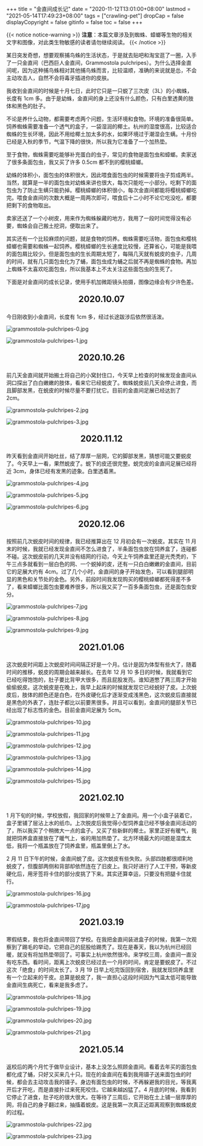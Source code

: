 +++
title = "金直间成长记"
date = "2020-11-12T13:01:00+08:00"
lastmod = "2021-05-14T17:49:23+08:00"
tags = ["crawling-pet"]
dropCap = false
displayCopyright = false
gitinfo = false
toc = false
+++

{{< notice notice-warning >}}
<strong>注意</strong>：本篇文章涉及到蜘蛛、蟑螂等生物的相关文字和图像，对此类生物敏感的读者请勿继续阅读。
{{< /notice >}}

<span class="drop-cap">某</span>日突发奇想，想要观察捕鸟蛛的生活状态，于是就去贴吧和淘宝逛了一圈，入手了一只金直间（巴西巨人金直间，Grammostola pulchripes）。为什么选择金直间呢，因为这种捕鸟蛛相对其他捕鸟蛛而言，比较温顺，准确的来说就是怂，不会主动攻击人，自然不会将毒牙插进你的皮肤。

我收到金直间的时候是十月七日，此时它只是一只蜕了三次皮（3L）的小蜘蛛，长度有 1cm 多。由于是幼蛛，金直间的身上还没有什么颜色，只有白里透黄的肢体和黑色的肚子。

不论是养什么动物，都需要考虑两个问题，生活环境和食物。环境的准备很简单。饲养蜘蛛需要准备一个透气的盒子，一袋湿润的椰土。杭州的湿度很高，比较适合蜘蛛的生长环境，因此不用给椰土加太多的水，如果环境过于潮湿会生螨。十月份已经是入秋的季节，气温下降的很快，所以我为它准备了一个加热垫。

至于食物，蜘蛛需要吃能够补充蛋白的虫子，常见的食物是面包虫和蟑螂。卖家送了很多条面包虫，我又买了许多 0.5cm 都不到的樱桃蟑螂。 

幼蛛的体积小，面包虫的体积很大，因此喂食面包虫的时候需要将虫子剪成两半。当然，就算是一半的面包虫对幼蛛来讲也很大，每次只能吃一小部分。吃剩下的面包虫为了防止生螨只能扔掉。樱桃蟑螂的体积很小，每次金直间都能将樱桃蟑螂吃完。喂食金直间的次数大概是一周两次即可，喂食后十二小时不论它吃没吃，都要把剩下的食物取出。

卖家还送了一个小树皮，用来作为蜘蛛躲藏的地方，我用了一段时间觉得没有必要，蜘蛛会自己搬土挖洞，便取出来了。

其实还有一个比较麻烦的问题，就是食物的饲养。蜘蛛需要吃活物，面包虫和樱桃蟑螂也需要和蜘蛛一起饲养。樱桃蟑螂的生长速度比较慢，还算省心，可能是我喂的面包屑比较少。但是面包虫的生长周期太短了，每隔几天就有蜕皮的虫子，几周的时间，就有几只面包虫化为了蛹，面包虫成为蛹之后就不再是蜘蛛的食物。再加上蜘蛛不太喜欢吃面包虫，所以我基本上不太关注这些面包虫的生死了。

下面是对金直间的成长记录，使用手机加微距镜头拍摄，图像边缘会有少许色差。

<p style="text-align:center; font-size:1.6em"><strong>2020.10.07</strong></p>

今日刚收到小金直间，长度有 1cm 多，经过长途跋涉后依然很活泼。

![grammostola-pulchripes-0.jpg](/images/grammostola-pulchripes-0.jpg "刚收到的 3L 金直间")

![grammostola-pulchripes-1.jpg](/images/grammostola-pulchripes-1.jpg "化蛹的面包虫")

<p style="text-align:center; font-size:1.6em"><strong>2020.10.26</strong></p>

前几天金直间就开始搬土将自己的小窝封住口，今天早上检查的时候发现金直间从洞口探出了白白嫩嫩的肢体，看来它已经蜕皮了。蜘蛛蜕皮前几天会停止进食，而且脚部发黑，在蜕皮的时候尽量不要打扰它。目前的金直间足展已经达到了 2cm。

![grammostola-pulchripes-2.jpg](/images/grammostola-pulchripes-2.jpg "刚蜕皮的 4L 金直间")

![grammostola-pulchripes-3.jpg](/images/grammostola-pulchripes-3.jpg "在饲养盒里乱爬的小蟑螂")

<p style="text-align:center; font-size:1.6em"><strong>2020.11.12</strong></p>

昨天看到金直间开始吐丝，结了厚厚一层网，它的脚部发黑，猜想可能又要蜕皮了。今天早上一看，果然蜕皮了。蜕下的皮还很完整。蜕完皮的金直间足展已经将近 3cm，身体已经有发黑的迹象。白里透着黑。

![grammostola-pulchripes-4.jpg](/images/grammostola-pulchripes-4.jpg "刚蜕皮的 5L 金直间（一）")

![grammostola-pulchripes-5.jpg](/images/grammostola-pulchripes-5.jpg "刚蜕皮的 5L 金直间（二）")

![grammostola-pulchripes-6.jpg](/images/grammostola-pulchripes-6.jpg "5L 金直间蜕掉的皮")

<p style="text-align:center; font-size:1.6em"><strong>2020.12.06</strong></p>

按照前几次蜕皮时间的规律，我已经推算出在 12 月初会有一次蜕皮。其实在 11 月末的时候，我就已经发现金直间不怎么进食了，半条面包虫放在饲养盒了，连碰都不碰。这次蜕皮前的几天并没有结网的行动，今天上午饲养盒里还是光秃秃的，下午三点多就看到一层白色的网、一个蜕掉的皮，还有一只白白嫩嫩的金直间，目前它的足展大约有 4cm。过了几个小时，金直间的身子开始发色，可以看到腿部明显的黑色和关节处的金色。另外，前段时间我发现购买的樱桃蟑螂都死得差不多了，看来蟑螂比面包虫要难养很多，所以我又买了一百多条面包虫，还是面包虫安分。

![grammostola-pulchripes-7.jpg](/images/grammostola-pulchripes-7.jpg "刚蜕皮的 6L 金直间")

![grammostola-pulchripes-8.jpg](/images/grammostola-pulchripes-8.jpg "身体逐渐变成黑色")

![grammostola-pulchripes-9.jpg](/images/grammostola-pulchripes-9.jpg "6L 金直间蜕掉的皮")

<p style="text-align:center; font-size:1.6em"><strong>2021.01.06</strong></p>

这次蜕皮时间距上次蜕皮时间间隔正好是一个月。估计是因为体型有些大了，随着时间的推移，蜕皮的周期会越来越长。在去年 12 月 10 多日的时候，我就看到它已经吃得饱饱的，肚子要比背甲大很多，而且屁股发亮。谁知道憋了两三周才开始偷偷蜕皮。这次蜕皮是在晚上，我早上起床的时候就发现它已经蜕好了皮。上次蜕皮后，肢体的颜色还是白色，在外皮硬化后才逐渐变成浅黑色，这次蜕皮后直接就是黑色的外表了，连肚子都比以前要黑很多。并且可以看到，金直间的腿部关节已经出现了标志性的金色。目前金直间足展为 5cm。

![grammostola-pulchripes-10.jpg](/images/grammostola-pulchripes-10.jpg "7L 金直间（一）")

![grammostola-pulchripes-11.jpg](/images/grammostola-pulchripes-11.jpg "7L 金直间（二）")

![grammostola-pulchripes-12.jpg](/images/grammostola-pulchripes-12.jpg "7L 金直间（三）")

![grammostola-pulchripes-13.jpg](/images/grammostola-pulchripes-13.jpg "7L 金直间（四）")

![grammostola-pulchripes-14.jpg](/images/grammostola-pulchripes-14.jpg "7L 金直间蜕掉的皮（一）")

![grammostola-pulchripes-15.jpg](/images/grammostola-pulchripes-15.jpg "7L 金直间蜕掉的皮（二）")

<p style="text-align:center; font-size:1.6em"><strong>2021.02.10</strong></p>

1 月下旬的时候，学校放假，我回家的时候带上了金直间。用一个小盒子装着它，盒子里铺了层沾上水的纸巾。上次脱皮后我觉得小型饲养盒已经不够金直间活动的了，所以我买了个稍微大一点的盒子。又买了些新鲜的椰土。家里正好有暖气，我就把饲养盒直接放在了暖气上，省的用加热垫了。北方环境最大的问题是湿度太低，我将一个瓶盖放在了饲养盒里，瓶盖里倒上了水。

2 月 11 日下午的时候，金直间蜕了皮。这次蜕皮有些失败。头部四肢都很顺利地蜕皮了，但腹部两侧和背部却依然连在了旧皮上。我只好进行了人工干预，等新皮硬化后，用牙签将卡住的部分皮挑了下来。其实还算幸运，只要没有把腿卡住就行。

![grammostola-pulchripes-16.jpg](/images/grammostola-pulchripes-16.jpg "8L 金直间")

![grammostola-pulchripes-17.jpg](/images/grammostola-pulchripes-17.jpg "8L 金直间蜕掉的皮")

<p style="text-align:center; font-size:1.6em"><strong>2021.03.19</strong></p>

寒假结束，我也将金直间带回了学校。在我把金直间装进盒子的时候，我第一次观察到了踢毛的举动，它把自己的屁股给踢秃了。现在是春天，我以为杭州已经回暖，就没有将加热垫带回了。可事实上杭州依然很冷。来学校三周，金直间一直没有吃东西。看时间，距离上次蜕皮已经过去一个月的时间，肯定是要蜕皮了。不过这次「绝食」的时间太长了。3 月 19 日早上吃完饭回到宿舍，我就发现饲养盒里有一个立起来的干皮。总算是蜕皮了，我一直担心这段时间因为气温太低可能导致金直间生病死亡，看来是我多虑了。

![grammostola-pulchripes-18.jpg](/images/grammostola-pulchripes-18.jpg "9L 金直间（一）")

![grammostola-pulchripes-19.jpg](/images/grammostola-pulchripes-19.jpg "9L 金直间（二）")

![grammostola-pulchripes-20.jpg](/images/grammostola-pulchripes-20.jpg "9L 金直间蜕掉的皮（一）")

![grammostola-pulchripes-21.jpg](/images/grammostola-pulchripes-21.jpg "9L 金直间蜕掉的皮（二）")

<p style="text-align:center; font-size:1.6em"><strong>2021.05.14</strong></p>

返校后的两个月忙于做毕业设计，基本上没怎么照顾金直间。看着去年买的面包虫都化成了蛹，只好又买来几十只。现在的金直间在看到我用镊子送来面包虫的时候，都会去主动攻击我的镊子。身边有面包虫的时候，不再躲避我的目光，等我离开后才开吃，而是直接扑过来死死咬住。它越来越凶猛了。4 月底的时候，我看到它停止了进食，肚子吃的很大很大。在等待了三周后，它开始在土上铺一层厚厚的网，将自己的身子翻过来，抽搐着蜕皮。这是我第一次真正近距离观察到蜘蛛蜕皮的过程。

![grammostola-pulchripes-22.jpg](/images/grammostola-pulchripes-22.jpg "10L 金直间和蜕掉的皮（一）")

![grammostola-pulchripes-23.jpg](/images/grammostola-pulchripes-23.jpg "10L 金直间和蜕掉的皮（二）")